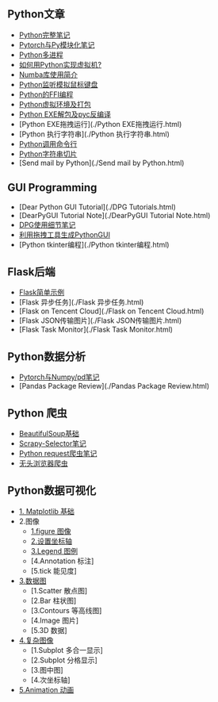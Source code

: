 ## Python文章

- [Python完整笔记](./Python核心笔记.html) 
- [Pytorch与Py模块化笔记](./Pytorch与Py模块化笔记.html) 
- [Python多进程](./Python多进程.html)  
- [如何用Python实现虚拟机?](./Python实现虚拟机.html)  
- [Numba库使用简介](./Numba库使用简介.html) 
- [Python监听模拟鼠标键盘](./Python监听模拟鼠标键盘.html) 
- [Python的FFI编程](./Python的FFI编程.html) 
- [Python虚拟环境及打包](./Python虚拟环境及打包.html) 
- [Python EXE解包及pyc反编译](./反编译Pyinstaller打包文件.html) 
- [Python EXE拖拽运行](./Python EXE拖拽运行.html) 
- [Python 执行字符串](./Python 执行字符串.html) 
- [Python调用命令行](./Python调用命令行.html) 
- [Python字符串切片](./Python字符串切片.html) 
- [Send mail by Python](./Send mail by Python.html) 

## GUI Programming

- [Dear Python GUI Tutorial](./DPG Tutorials.html)  
- [DearPyGUI Tutorial Note](./DearPyGUI Tutorial Note.html) 
- [DPG使用细节笔记](./DPG使用细节笔记.html) 
- [利用拖拽工具生成PythonGUI](./利用拖拽工具生成PythonGUI.html) 
- [Python tkinter编程](./Python tkinter编程.html) 

## Flask后端

- [Flask简单示例](./Flask简单示例.html) 
- [Flask 异步任务](./Flask 异步任务.html) 
- [Flask on Tencent Cloud](./Flask on Tencent Cloud.html) 
- [Flask JSON传输图片](./Flask JSON传输图片.html) 
- [Flask Task Monitor](./Flask Task Monitor.html) 



## Python数据分析

- [Pytorch与Numpy/pd笔记](./Pytorch与Nppd笔记.html) 
- [Pandas Package Review](./Pandas Package Review.html) 



## Python 爬虫

- [BeautifulSoup基础](./BeautifulSoup基础.html) 
- [Scrapy-Selector笔记](./Scrapy-Selector.html) 
- [Python request爬虫笔记](./requests笔记.html) 
- [无头浏览器爬虫](./无头浏览器爬虫.html) 



## Python数据可视化

- [1. Matplotlib 基础](./Python-数据可视化Mvan/Matplotlib-基础.html) 
- 2.图像
    - [1.figure 图像](./Python-数据可视化Mvan/figure-图像.html) 
    - [2.设置坐标轴](./Python-数据可视化Mvan/坐标轴设置.html) 
    - [3.Legend 图例](./Python-数据可视化Mvan/数据图基础设置LegendAnnotation-and-tick.html) 
    - [4.Annotation 标注]
    - [5.tick 能见度]
- [3.数据图](./Python-数据可视化Mvan/简单信息显示Scatter-散点图Bar-柱状图和-Contours-等高线图.html) 
    - [1.Scatter 散点图]
    - [2.Bar 柱状图]
    - [3.Contours 等高线图]
    - [4.Image 图片]
    - [5.3D 数据]
- [4.复杂图像](./Python-数据可视化Mvan/复杂信息显示Image-图片和3D-数据.html) 
    - [1.Subplot 多合一显示]
    - [2.Subplot 分格显示]
    - [3.图中图]
    - [4.次坐标轴]
- [5.Animation 动画](./Python-数据可视化Mvan/Animation-动画.html) 